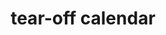 ---
layout: objects
title: tear-off calendar
emoji: tearoff_calendar
permalink: 📆.html
image: assets/img/3moji/tearoff_calendar.png
---